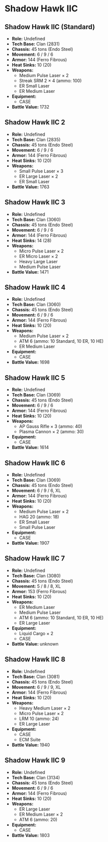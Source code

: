 # Shadow Hawk IIC
## Shadow Hawk IIC (Standard)
- **Role:** Undefined
- **Tech Base:** Clan (2831)
- **Chassis:** 45 tons (Endo Steel)
- **Movement:** 6 / 9 / 6
- **Armor:** 144 (Ferro Fibrous)
- **Heat Sinks:** 10 (20)
- **Weapons:**
  - Medium Pulse Laser × 2
  - Streak SRM 2 × 4 (ammo: 100)
  - ER Small Laser
  - ER Medium Laser
- **Equipment:**
  - CASE
- **Battle Value:** 1732

## Shadow Hawk IIC 2
- **Role:** Undefined
- **Tech Base:** Clan (2835)
- **Chassis:** 45 tons (Endo Steel)
- **Movement:** 6 / 9 / 6
- **Armor:** 144 (Ferro Fibrous)
- **Heat Sinks:** 10 (20)
- **Weapons:**
  - Small Pulse Laser × 3
  - ER Large Laser × 2
  - ER Small Laser
- **Battle Value:** 1763

## Shadow Hawk IIC 3
- **Role:** Undefined
- **Tech Base:** Clan (3060)
- **Chassis:** 45 tons (Endo Steel)
- **Movement:** 6 / 9 / 6
- **Armor:** 144 (Ferro Fibrous)
- **Heat Sinks:** 14 (28)
- **Weapons:**
  - Micro Pulse Laser × 2
  - ER Micro Laser × 2
  - Heavy Large Laser
  - Medium Pulse Laser
- **Battle Value:** 1471

## Shadow Hawk IIC 4
- **Role:** Undefined
- **Tech Base:** Clan (3060)
- **Chassis:** 45 tons (Endo Steel)
- **Movement:** 6 / 9 / 6
- **Armor:** 144 (Ferro Fibrous)
- **Heat Sinks:** 10 (20)
- **Weapons:**
  - Medium Pulse Laser × 2
  - ATM 6 (ammo: 10 Standard, 10 ER, 10 HE)
  - ER Medium Laser
- **Equipment:**
  - CASE
- **Battle Value:** 1698

## Shadow Hawk IIC 5
- **Role:** Undefined
- **Tech Base:** Clan (3069)
- **Chassis:** 45 tons (Endo Steel)
- **Movement:** 6 / 9 / 6
- **Armor:** 144 (Ferro Fibrous)
- **Heat Sinks:** 10 (20)
- **Weapons:**
  - AP Gauss Rifle × 3 (ammo: 40)
  - Plasma Cannon × 2 (ammo: 30)
- **Equipment:**
  - CASE
- **Battle Value:** 1614

## Shadow Hawk IIC 6
- **Role:** Undefined
- **Tech Base:** Clan (3069)
- **Chassis:** 45 tons (Endo Steel)
- **Movement:** 6 / 9 / 6, XL
- **Armor:** 144 (Ferro Fibrous)
- **Heat Sinks:** 10 (20)
- **Weapons:**
  - Medium Pulse Laser × 2
  - HAG 20 (ammo: 18)
  - ER Small Laser
  - Small Pulse Laser
- **Equipment:**
  - CASE
- **Battle Value:** 1907

## Shadow Hawk IIC 7
- **Role:** Undefined
- **Tech Base:** Clan (3080)
- **Chassis:** 45 tons (Endo Steel)
- **Movement:** 5 / 8 / 8, XL
- **Armor:** 153 (Ferro Fibrous)
- **Heat Sinks:** 10 (20)
- **Weapons:**
  - ER Medium Laser
  - Medium Pulse Laser
  - ATM 6 (ammo: 10 Standard, 10 ER, 10 HE)
  - ER Large Laser
- **Equipment:**
  - Liquid Cargo × 2
  - CASE
- **Battle Value:** unknown

## Shadow Hawk IIC 8
- **Role:** Undefined
- **Tech Base:** Clan (3081)
- **Chassis:** 45 tons (Endo Steel)
- **Movement:** 6 / 9 / 9, XL
- **Armor:** 144 (Ferro Fibrous)
- **Heat Sinks:** 10 (20)
- **Weapons:**
  - Heavy Medium Laser × 2
  - Micro Pulse Laser × 2
  - LRM 10 (ammo: 24)
  - ER Large Laser
- **Equipment:**
  - CASE
  - ECM Suite
- **Battle Value:** 1940

## Shadow Hawk IIC 9
- **Role:** Undefined
- **Tech Base:** Clan (3134)
- **Chassis:** 45 tons (Endo Steel)
- **Movement:** 6 / 9 / 6
- **Armor:** 144 (Ferro Fibrous)
- **Heat Sinks:** 10 (20)
- **Weapons:**
  - ER Large Laser
  - ER Medium Laser × 2
  - ATM 6 (ammo: 20)
- **Equipment:**
  - CASE
- **Battle Value:** 1803

